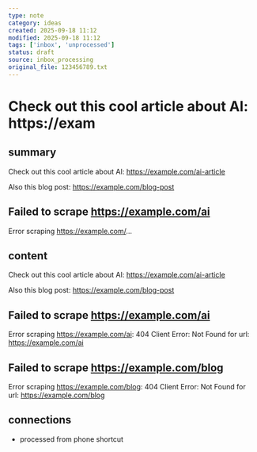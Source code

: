 ```yaml
---
type: note
category: ideas
created: 2025-09-18 11:12
modified: 2025-09-18 11:12
tags: ['inbox', 'unprocessed']
status: draft
source: inbox_processing
original_file: 123456789.txt
---
```


# Check out this cool article about AI: https://exam

## summary
Check out this cool article about AI: https://example.com/ai-article

Also this blog post: https://example.com/blog-post

## Failed to scrape https://example.com/ai
Error scraping https://example.com/...

## content
Check out this cool article about AI: https://example.com/ai-article

Also this blog post: https://example.com/blog-post

## Failed to scrape https://example.com/ai
Error scraping https://example.com/ai: 404 Client Error: Not Found for url: https://example.com/ai


## Failed to scrape https://example.com/blog
Error scraping https://example.com/blog: 404 Client Error: Not Found for url: https://example.com/blog


## connections
- processed from phone shortcut
